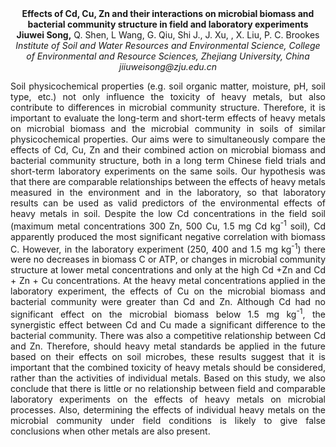 <center><strong>Effects of Cd, Cu, Zn and their interactions on microbial biomass and bacterial community structure in field and laboratory experiments</strong>

<center><strong>Jiuwei Song,</strong> Q. Shen, L Wang, G. Qiu, Shi J., J. Xu, , X. Liu, P. C. Brookes

<center><i>Institute of Soil and Water Resources and Environmental Science,
College of Environmental and Resource Sciences, Zhejiang University,
China</i>

<center><i>jiiuweisong@zju.edu.cn</i>

<p style=text-align:justify>Soil physicochemical properties (e.g. soil organic matter, moisture, pH,
soil type, etc.) not only influence the toxicity of heavy metals, but
also contribute to differences in microbial community structure.
Therefore, it is important to evaluate the long-term and short-term
effects of heavy metals on microbial biomass and the microbial community
in soils of similar physicochemical properties. Our aims were to
simultaneously compare the effects of Cd, Cu, Zn and their combined
action on microbial biomass and bacterial community structure, both in a
long term Chinese field trials and short-term laboratory experiments on
the same soils. Our hypothesis was that there are comparable
relationships between the effects of heavy metals measured in the
environment and in the laboratory, so that laboratory results can be
used as valid predictors of the environmental effects of heavy metals in
soil. Despite the low Cd concentrations in the field soil (maximum metal
concentrations 300 Zn, 500 Cu, 1.5 mg Cd kg<sup>-1</sup> soil), Cd apparently
produced the most significant negative correlation with biomass C.
However, in the laboratory experiment (250, 400 and 1.5 mg kg<sup>-1</sup>) there
were no decreases in biomass C or ATP, or changes in microbial community
structure at lower metal concentrations and only at the high Cd +Zn and
Cd + Zn + Cu concentrations. At the heavy metal concentrations applied
in the laboratory experiment, the effects of Cu on the microbial biomass
and bacterial community were greater than Cd and Zn. Although Cd had no
significant effect on the microbial biomass below 1.5 mg kg<sup>-1</sup>, the
synergistic effect between Cd and Cu made a significant difference to
the bacterial community. There was also a competitive relationship
between Cd and Zn. Therefore, should heavy metal standards be applied in
the future based on their effects on soil microbes, these results
suggest that it is important that the combined toxicity of heavy metals
should be considered, rather than the activities of individual metals.
Based on this study, we also conclude that there is little or no
relationship between field and comparable laboratory experiments on the
effects of heavy metals on microbial processes. Also, determining the
effects of individual heavy metals on the microbial community under
field conditions is likely to give false conclusions when other metals
are also present.
